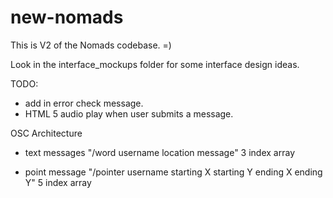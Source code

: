 new-nomads
==========

This is V2 of the Nomads codebase.  =)

Look in the interface_mockups folder for some interface design ideas.

TODO:
  * add in error check message.
  * HTML 5 audio play when user submits a message.

OSC Architecture
 * text messages 
 "/word username location message"  3 index array

 * point message
 "/pointer username starting X starting Y ending X ending Y" 5 index array